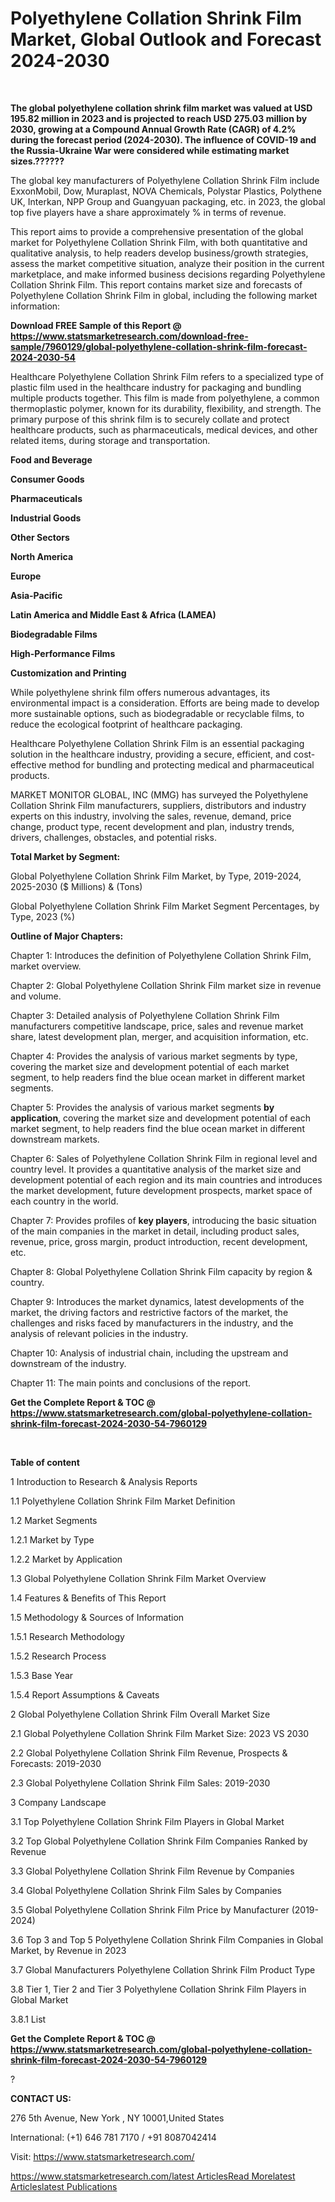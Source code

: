 <h1>Polyethylene Collation Shrink Film Market, Global Outlook and Forecast 2024-2030</h1><br/><p><strong>The global polyethylene collation shrink film market was valued at USD 195.82 million in 2023 and is projected to reach USD 275.03 million by 2030, growing at a Compound Annual Growth Rate (<strong>CAGR</strong>) of 4.2% during the forecast period (2024-2030). The influence of COVID-19 and the Russia-Ukraine War were considered while estimating market sizes.??????</strong></p>
 
 
 
 <p>The global key manufacturers of Polyethylene Collation Shrink Film include ExxonMobil, Dow, Muraplast, NOVA Chemicals, Polystar Plastics, Polythene UK, Interkan, NPP Group and Guangyuan packaging, etc. in 2023, the global top five players have a share approximately % in terms of revenue.</p>
 
 
 
 <p>This report aims to provide a comprehensive presentation of the global market for Polyethylene Collation Shrink Film, with both quantitative and qualitative analysis, to help readers develop business/growth strategies, assess the market competitive situation, analyze their position in the current marketplace, and make informed business decisions regarding Polyethylene Collation Shrink Film. This report contains market size and forecasts of Polyethylene Collation Shrink Film in global, including the following market information:</p>
 
 
 
 <p><strong>Download FREE Sample of this Report @ <a href="https://www.statsmarketresearch.com/download-free-sample/7960129/global-polyethylene-collation-shrink-film-forecast-2024-2030-54">https://www.statsmarketresearch.com/download-free-sample/7960129/global-polyethylene-collation-shrink-film-forecast-2024-2030-54</a></strong></p>
 
 
 
 <p>Healthcare Polyethylene Collation Shrink Film refers to a specialized type of plastic film used in the healthcare industry for packaging and bundling multiple products together. This film is made from polyethylene, a common thermoplastic polymer, known for its durability, flexibility, and strength. The primary purpose of this shrink film is to securely collate and protect healthcare products, such as pharmaceuticals, medical devices, and other related items, during storage and transportation.</p>
 
 
 
 <p><strong>Food and Beverage</strong></p>
 
 
 
 <p><strong>Consumer Goods</strong></p>
 
 
 
 <p><strong>Pharmaceuticals</strong></p>
 
 
 
 <p><strong>Industrial Goods</strong></p>
 
 
 
 <p><strong>Other Sectors</strong></p>
 
 
 
 <p><strong>North America</strong></p>
 
 
 
 <p><strong>Europe</strong></p>
 
 
 
 <p><strong>Asia-Pacific</strong></p>
 
 
 
 <p><strong>Latin America and Middle East & Africa (LAMEA)</strong></p>
 
 
 
 <p><strong>Biodegradable Films</strong></p>
 
 
 
 <p><strong>High-Performance Films</strong></p>
 
 
 
 <p><strong>Customization and Printing</strong></p>
 
 
 
 <p>While polyethylene shrink film offers numerous advantages, its environmental impact is a consideration. Efforts are being made to develop more sustainable options, such as biodegradable or recyclable films, to reduce the ecological footprint of healthcare packaging.</p>
 
 
 
 <p>Healthcare Polyethylene Collation Shrink Film is an essential packaging solution in the healthcare industry, providing a secure, efficient, and cost-effective method for bundling and protecting medical and pharmaceutical products.</p>
 
 
 
 <p>MARKET MONITOR GLOBAL, INC (MMG) has surveyed the Polyethylene Collation Shrink Film manufacturers, suppliers, distributors and industry experts on this industry, involving the sales, revenue, demand, price change, product type, recent development and plan, industry trends, drivers, challenges, obstacles, and potential risks.</p>
 
 
 
 <p><strong>Total Market by Segment:</strong></p>
 
 
 
 <p>Global Polyethylene Collation Shrink Film Market, by Type, 2019-2024, 2025-2030 ($ Millions) & (Tons)</p>
 
 
 
 <p>Global Polyethylene Collation Shrink Film Market Segment Percentages, by Type, 2023 (%)</p>
 
 
 
 <p><strong>Outline of Major Chapters:</strong></p>
 
 
 
 <p>Chapter 1: Introduces the definition of Polyethylene Collation Shrink Film, market overview.</p>
 
 
 
 <p>Chapter 2: Global Polyethylene Collation Shrink Film market size in revenue and volume.</p>
 
 
 
 <p>Chapter 3: Detailed analysis of Polyethylene Collation Shrink Film manufacturers competitive landscape, price, sales and revenue market share, latest development plan, merger, and acquisition information, etc.</p>
 
 
 
 <p>Chapter 4: Provides the analysis of various market segments by type, covering the market size and development potential of each market segment, to help readers find the blue ocean market in different market segments.</p>
 
 
 
 <p>Chapter 5: Provides the analysis of various market segments <strong>by application</strong>, covering the market size and development potential of each market segment, to help readers find the blue ocean market in different downstream markets.</p>
 
 
 
 <p>Chapter 6: Sales of Polyethylene Collation Shrink Film in regional level and country level. It provides a quantitative analysis of the market size and development potential of each region and its main countries and introduces the market development, future development prospects, market space of each country in the world.</p>
 
 
 
 <p>Chapter 7: Provides profiles of <strong>key players</strong>, introducing the basic situation of the main companies in the market in detail, including product sales, revenue, price, gross margin, product introduction, recent development, etc.</p>
 
 
 
 <p>Chapter 8: Global Polyethylene Collation Shrink Film capacity by region & country.</p>
 
 
 
 <p>Chapter 9: Introduces the market dynamics, latest developments of the market, the driving factors and restrictive factors of the market, the challenges and risks faced by manufacturers in the industry, and the analysis of relevant policies in the industry.</p>
 
 
 
 <p>Chapter 10: Analysis of industrial chain, including the upstream and downstream of the industry.</p>
 
 
 
 <p>Chapter 11: The main points and conclusions of the report.</p>
 
 
 
 <div><b>Get the Complete Report & TOC @ <a href="https://www.statsmarketresearch.com/global-polyethylene-collation-shrink-film-forecast-2024-2030-54-7960129">https://www.statsmarketresearch.com/global-polyethylene-collation-shrink-film-forecast-2024-2030-54-7960129</a></b></div>
 
 
 
 <p><br />
 
 <b>Table of content</b></p>
 
 
 
 <p>1 Introduction to Research & Analysis Reports<br />
 
 1.1 Polyethylene Collation Shrink Film Market Definition<br />
 
 1.2 Market Segments<br />
 
 1.2.1 Market by Type<br />
 
 1.2.2 Market by Application<br />
 
 1.3 Global Polyethylene Collation Shrink Film Market Overview<br />
 
 1.4 Features & Benefits of This Report<br />
 
 1.5 Methodology & Sources of Information<br />
 
 1.5.1 Research Methodology<br />
 
 1.5.2 Research Process<br />
 
 1.5.3 Base Year<br />
 
 1.5.4 Report Assumptions & Caveats<br />
 
 2 Global Polyethylene Collation Shrink Film Overall Market Size<br />
 
 2.1 Global Polyethylene Collation Shrink Film Market Size: 2023 VS 2030<br />
 
 2.2 Global Polyethylene Collation Shrink Film Revenue, Prospects & Forecasts: 2019-2030<br />
 
 2.3 Global Polyethylene Collation Shrink Film Sales: 2019-2030<br />
 
 3 Company Landscape<br />
 
 3.1 Top Polyethylene Collation Shrink Film Players in Global Market<br />
 
 3.2 Top Global Polyethylene Collation Shrink Film Companies Ranked by Revenue<br />
 
 3.3 Global Polyethylene Collation Shrink Film Revenue by Companies<br />
 
 3.4 Global Polyethylene Collation Shrink Film Sales by Companies<br />
 
 3.5 Global Polyethylene Collation Shrink Film Price by Manufacturer (2019-2024)<br />
 
 3.6 Top 3 and Top 5 Polyethylene Collation Shrink Film Companies in Global Market, by Revenue in 2023<br />
 
 3.7 Global Manufacturers Polyethylene Collation Shrink Film Product Type<br />
 
 3.8 Tier 1, Tier 2 and Tier 3 Polyethylene Collation Shrink Film Players in Global Market<br />
 
 3.8.1 List</p>
 
 
 
 <div><b>Get the Complete Report & TOC @ <a href="https://www.statsmarketresearch.com/global-polyethylene-collation-shrink-film-forecast-2024-2030-54-7960129">https://www.statsmarketresearch.com/global-polyethylene-collation-shrink-film-forecast-2024-2030-54-7960129</a></b></div>
 
 
 
 <p>? </p>
 
 
 
 <p><b>CONTACT US:</b><br />
 
 276 5th Avenue, New York , NY 10001,United States<br />
 
 International: (+1) 646 781 7170 / +91 8087042414<br />
 
 Visit: <a href="https://www.statsmarketresearch.com/">https://www.statsmarketresearch.com/</a><br />
 
 <a href="https://gyeongbokgung.com">https://www.statsmarketresearch.com/</a><a href="https://hallyeomaritime.com">latest Articles</a><a href="https://jingwansa.com">Read More</a><a href="https://nguoiviet.jp/">latest Articles</a><a href="https://www.intelmarketresearch.com/">latest Publications</a></p>
